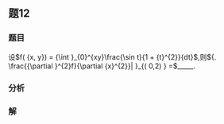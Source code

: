 ## 题12
### 题目
设$f( {x, y})  = {\int }_{0}^{xy}\frac{\sin t}{1 + {t}^{2}}{dt}$,则${. \frac{{\partial }^{2}f}{\partial {x}^{2}}| }_{( 0,2) } =$_____.
### 分析

### 解
